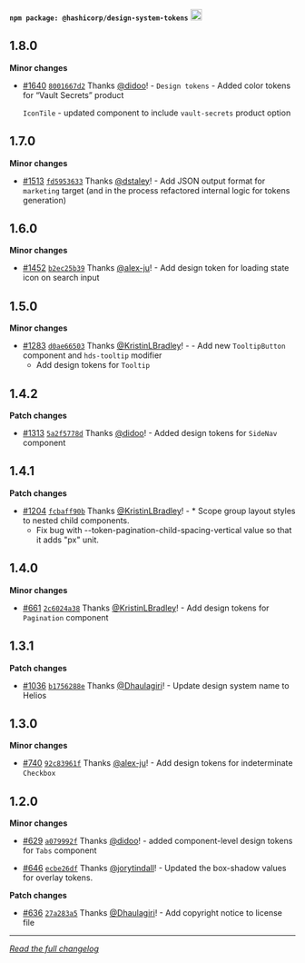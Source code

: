 <!--
 Copyright (c) HashiCorp, Inc.
 SPDX-License-Identifier: MPL-2.0
-->

<!-- THIS IS AN AUTOGENERATED FILE. DO NOT EDIT THIS FILE DIRECTLY. -->

<p class="doc-whats-new-changelog-npm-info">
  <strong><code>npm package: @hashicorp/design-system-tokens</code></strong>
  <a href="https://badge.fury.io/js/%40hashicorp%2Fdesign-system-tokens">
    <img src="https://badge.fury.io/js/%40hashicorp%2Fdesign-system-tokens.svg" alt="npm version" height="20">
  </a>
</p>

## 1.8.0

**Minor changes**

- [#1640](https://github.com/hashicorp/design-system/pull/1640) [`8001667d2`](https://github.com/hashicorp/design-system/commit/8001667d2b0b549b5c2743ebaa4b50b58344a87f) Thanks [@didoo](https://github.com/didoo)! - `Design tokens` - Added color tokens for “Vault Secrets” product

  `IconTile` - updated component to include `vault-secrets` product option

## 1.7.0

**Minor changes**

- [#1513](https://github.com/hashicorp/design-system/pull/1513) [`fd5953633`](https://github.com/hashicorp/design-system/commit/fd595363396c2e6672025ab8f9c3df7d2a3fce53) Thanks [@dstaley](https://github.com/dstaley)! - Add JSON output format for `marketing` target (and in the process refactored internal logic for tokens generation)

## 1.6.0

**Minor changes**

- [#1452](https://github.com/hashicorp/design-system/pull/1452) [`b2ec25b39`](https://github.com/hashicorp/design-system/commit/b2ec25b399ba9aad5f8ae0b1f18a1bef9a6543e0) Thanks [@alex-ju](https://github.com/alex-ju)! - Add design token for loading state icon on search input

## 1.5.0

**Minor changes**

- [#1283](https://github.com/hashicorp/design-system/pull/1283) [`d0ae66503`](https://github.com/hashicorp/design-system/commit/d0ae665033e6b83a65c2dcde8630985f76872901) Thanks [@KristinLBradley](https://github.com/KristinLBradley)! - - Add new `TooltipButton` component and `hds-tooltip` modifier
  - Add design tokens for `Tooltip`

## 1.4.2

**Patch changes**

- [#1313](https://github.com/hashicorp/design-system/pull/1313) [`5a2f5778d`](https://github.com/hashicorp/design-system/commit/5a2f5778d5e1d57a7d0d080f01319492e1a5a8b7) Thanks [@didoo](https://github.com/didoo)! - Added design tokens for `SideNav` component

## 1.4.1

**Patch changes**

- [#1204](https://github.com/hashicorp/design-system/pull/1204) [`fcbaff90b`](https://github.com/hashicorp/design-system/commit/fcbaff90b514962c50363c8a985d88b520048636) Thanks [@KristinLBradley](https://github.com/KristinLBradley)! - \* Scope group layout styles to nested child components.
  - Fix bug with --token-pagination-child-spacing-vertical value so that it adds "px" unit.

## 1.4.0

**Minor changes**

- [#661](https://github.com/hashicorp/design-system/pull/661) [`2c6024a38`](https://github.com/hashicorp/design-system/commit/2c6024a38f5f457231f7301d219478a4f746de37) Thanks [@KristinLBradley](https://github.com/KristinLBradley)! - Add design tokens for `Pagination` component

## 1.3.1

**Patch changes**

- [#1036](https://github.com/hashicorp/design-system/pull/1036) [`b1756288e`](https://github.com/hashicorp/design-system/commit/b1756288e907dd36784fd33921e016d99a1b3417) Thanks [@Dhaulagiri](https://github.com/Dhaulagiri)! - Update design system name to Helios

## 1.3.0

**Minor changes**

- [#740](https://github.com/hashicorp/design-system/pull/740) [`92c83961f`](https://github.com/hashicorp/design-system/commit/92c83961f0e8b01e52e3c596c85871ec5cf8c94d) Thanks [@alex-ju](https://github.com/alex-ju)! - Add design tokens for indeterminate `Checkbox`

## 1.2.0

**Minor changes**

- [#629](https://github.com/hashicorp/design-system/pull/629) [`a079992f`](https://github.com/hashicorp/design-system/commit/a079992fbbed11812fcf4cdd4409a00fa2d246f1) Thanks [@didoo](https://github.com/didoo)! - added component-level design tokens for `Tabs` component

* [#646](https://github.com/hashicorp/design-system/pull/646) [`ecbe26df`](https://github.com/hashicorp/design-system/commit/ecbe26df6bdbaf7b4f00c70d016eead0da9168f0) Thanks [@jorytindall](https://github.com/jorytindall)! - Updated the box-shadow values for overlay tokens.

**Patch changes**

- [#636](https://github.com/hashicorp/design-system/pull/636) [`27a283a5`](https://github.com/hashicorp/design-system/commit/27a283a52c2828b32c282401f91df9bd929f9dda) Thanks [@Dhaulagiri](https://github.com/Dhaulagiri)! - Add copyright notice to license file


---

_[Read the full changelog](https://github.com/hashicorp/design-system/blob/main/packages/tokens/CHANGELOG.md)_